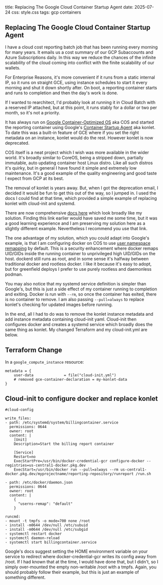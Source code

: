 title: Replacing The Google Cloud Container Startup Agent
date: 2025-07-24
css: style.css
tags: gcp containers


## Replacing The Google Cloud Container Startup Agent

I have a cloud cost reporting batch job that has been running every morning for many years. It emails us a cost summary of our GCP Subaccounts and Azure Subscriptions daily. In this way we reduce the chances of the infinite scalability of the cloud coming into conflict with the finite scalability of our wallets.

For Enterprise Reasons, it's more convenient if it runs from a static internal IP, so it runs on straight GCE, using instance schedules to start it every morning and shut it down shortly after. On boot, a reporting container starts and runs to completion and then the day's work is done.

If I wanted to rearchitect, I'd probably look at running it in Cloud Batch with a reserved IP attached, but at this point, it runs stably for a dollar or two per month, so it's not a priority.

It has always run on [Google Container-Optimized OS](https://cloud.google.com/container-optimized-os/docs) aka COS and started the reporting container using Google's [Container Startup Agent](https://github.com/GoogleCloudPlatform/konlet) aka konlet. To date this was a built-in feature of GCE where if you set the right metadata on an instance, konlet would do the rest. However konlet is now deprecated.

COS itself is a neat project which I wish was more available in the wider world. It's broadly similar to CoreOS, being a stripped down, partially immutable, auto updating container host Linux distro. Like all such distros it's quirky, but in general I have found it simple and extremely low maintenance. It's a good example of the quality engineering and good taste I expect from GCP at its best.

The removal of konlet is years away. But, when I got the deprecation email, I decided it would be fun to get this out of the way, so I jumped in. I used the docs I could find at that time, which provided a simple example of replacing konlet with cloud-init and systemd.

There are now comprehensive [docs here](https://cloud.google.com/container-optimized-os/docs/how-to/run-container-instance) which look broadly like my solution. Finding this link earlier would have saved me some time, but it was a good learning experience and I am preserving my solution here as a slightly different example. Nevertheless I recommend you use that link.

The one advantage of my solution, which you could adapt into Google's example, is that I am configuring docker on COS to use [user namespace remapping](https://docs.docker.com/engine/security/userns-remap/) by default. This is a security enhancement where docker remaps UID/GIDs inside the running container to unprivileged high UID/GIDs on the host. dockerd still runs as root, and in some sense it's halfway between traditional docker and rootless docker. I like it because it's easy to adopt, but for greenfield deploys I prefer to use purely rootless and daemonless podman. 

You may also notice that my systemd service definition is simpler than Google's, but this is just a side effect of my container running to completion and exiting. Docker is run with ```--rm```, so once the container has exited, there is no container to remove. I am also passing ```--pull=always``` to replace konlet's checking for updated images before running.

In the end, all I had to do was to remove the konlet instance metadata and add instance metadata containing cloud-init yaml. Cloud-init then configures docker and creates a systemd service which broadly does the same thing as konlet. My changed Terraform and my cloud-init.yml are below.

## Terraform Change

In a ```google_compute_instance``` resource:

```
metadata = { 
    user-data              = file("cloud-init.yml")
    # removed gce-container-declaration = my-konlet-data
}
```

## Cloud-init to configure docker and replace konlet

```
#cloud-config

write_files:
- path: /etc/systemd/system/billingcontainer.service
  permissions: 0644
  owner: root
  content: |
    [Unit]
    Description=Start the billing report container

    [Service]
    Restart=no
    ExecStartPre=/usr/bin/docker-credential-gcr configure-docker --registries=us-central1-docker.pkg.dev
    ExecStart=/usr/bin/docker run --pull=always --rm us-central1-docker.pkg.dev/myprojectname/reporting-repository/runreport /run.sh

- path: /etc/docker/daemon.json
  permissions: 0644
  owner: root
  content: |
    {
      "userns-remap": "default"
    }

runcmd:
- mount -t tmpfs -o mode=700 none /root
- install -m0644 /dev/null /etc/subuid
- install -m0644 /dev/null /etc/subgid
- systemctl restart docker
- systemctl daemon-reload
- systemctl start billingcontainer.service
```

Google's docs suggest setting the HOME environment variable on your service to redirect where docker-credential-gcr writes its config away from /root. If I had known that at the time, I would have done that, but I didn't, so I simply over-mounted the empty non-writable /root with a tmpfs. Again, you should probably follow their example, but this is just an example of something different.
